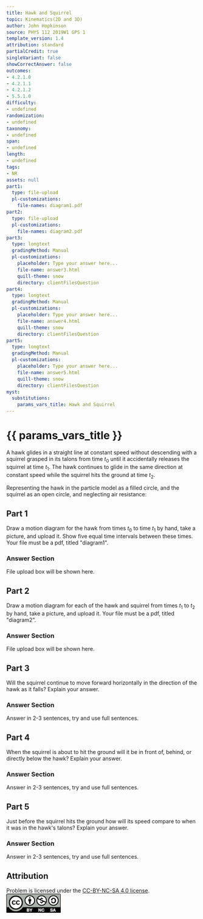 ```yaml
---
title: Hawk and Squirrel
topic: Kinematics(2D and 3D)
author: John Hopkinson
source: PHYS 112 2019W1 GPS 1
template_version: 1.4
attribution: standard
partialCredit: true
singleVariant: false
showCorrectAnswer: false
outcomes:
- 4.2.1.0
- 4.2.1.1
- 4.2.1.2
- 5.5.1.0
difficulty:
- undefined
randomization:
- undefined
taxonomy:
- undefined
span:
- undefined
length:
- undefined
tags:
- NR
assets: null
part1:
  type: file-upload
  pl-customizations:
    file-names: diagram1.pdf
part2:
  type: file-upload
  pl-customizations:
    file-names: diagram2.pdf
part3:
  type: longtext
  gradingMethod: Manual
  pl-customizations:
    placeholder: Type your answer here...
    file-name: answer3.html
    quill-theme: snow
    directory: clientFilesQuestion
part4:
  type: longtext
  gradingMethod: Manual
  pl-customizations:
    placeholder: Type your answer here...
    file-name: answer4.html
    quill-theme: snow
    directory: clientFilesQuestion
part5:
  type: longtext
  gradingMethod: Manual
  pl-customizations:
    placeholder: Type your answer here...
    file-name: answer5.html
    quill-theme: snow
    directory: clientFilesQuestion
myst:
  substitutions:
    params_vars_title: Hawk and Squirrel
---
```

# {{ params_vars_title }}
A hawk glides in a straight line at constant speed without descending with a squirrel grasped in its talons from time $t_0$ until it accidentally releases the squirrel at time $t_1$. The hawk continues to glide in the same direction at constant speed while the squirrel hits the ground at time $t_2$.

Representing the hawk in the particle model as a filled circle, and the squirrel as an open circle, and neglecting air resistance:

## Part 1

Draw a motion diagram for the hawk from times $t_0$ to time $t_1$ by hand, take a picture, and upload it. Show five equal time intervals between these times.
Your file must be a pdf, titled "diagram1".

### Answer Section

File upload box will be shown here.

## Part 2

Draw a motion diagram for each of the hawk and squirrel from times $t_1$ to $t_2$ by hand, take a picture, and upload it.
Your file must be a pdf, titled "diagram2".

### Answer Section

File upload box will be shown here.

## Part 3

Will the squirrel continue to move forward horizontally in the direction of the hawk as it falls? Explain your answer.

### Answer Section

Answer in 2-3 sentences, try and use full sentences.

## Part 4

When the squirrel is about to hit the ground will it be in front of, behind, or directly below the hawk? Explain your answer.

### Answer Section

Answer in 2-3 sentences, try and use full sentences.

## Part 5

Just before the squirrel hits the ground how will its speed compare to when it was in the hawk's talons? Explain your answer.

### Answer Section

Answer in 2-3 sentences, try and use full sentences.

## Attribution

Problem is licensed under the [CC-BY-NC-SA 4.0 license](https://creativecommons.org/licenses/by-nc-sa/4.0/).<br> ![The Creative Commons 4.0 license requiring attribution-BY, non-commercial-NC, and share-alike-SA license.](https://raw.githubusercontent.com/firasm/bits/master/by-nc-sa.png)